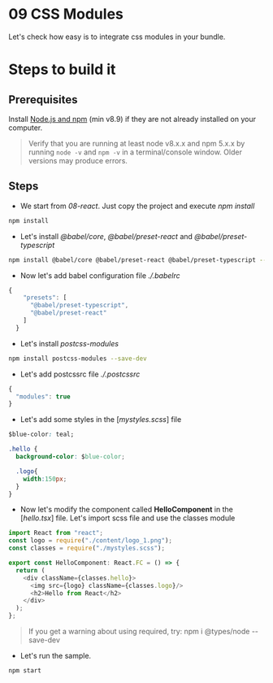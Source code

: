 # 09 CSS Modules

Let's check how easy is to integrate css modules in your bundle.

# Steps to build it

## Prerequisites

Install [Node.js and npm](https://nodejs.org/en/) (min v8.9) if they are not already installed on your computer.

> Verify that you are running at least node v8.x.x and npm 5.x.x by running `node -v` and `npm -v` in a terminal/console window. Older versions may produce errors.

## Steps

- We start from _08-react_. Just copy the project and execute _npm install_

```bash
npm install
```

- Let's install _@babel/core_, _@babel/preset-react_ and _@babel/preset-typescript_

```bash
npm install @babel/core @babel/preset-react @babel/preset-typescript --save-dev
```

- Now let's add babel configuration file
_./.babelrc_

```javascript
{
    "presets": [
      "@babel/preset-typescript",
      "@babel/preset-react"
    ]
  }
```
- Let's install _postcss-modules_

```bash
npm install postcss-modules --save-dev
```

- Let's add postcssrc file
_./.postcssrc_

```javascript
{
  "modules": true
}
```

- Let's add some styles in the [_mystyles.scss_] file

```css
$blue-color: teal;

.hello {
  background-color: $blue-color;

  .logo{
    width:150px;
  }
}
```

- Now let's modify the  component called **HelloComponent** in the [_hello.tsx_] file. Let's import scss file and use the classes module

```javascript
import React from "react";
const logo = require("./content/logo_1.png");
const classes = require("./mystyles.scss");

export const HelloComponent: React.FC = () => {
  return (
    <div className={classes.hello}>
      <img src={logo} className={classes.logo}/>
      <h2>Hello from React</h2>      
    </div>
  );
};
```

> If you get a warning about using required, try: npm i @types/node --save-dev

- Let's run the sample.

```bash
npm start
```

